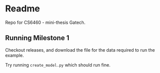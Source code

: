 Readme
======

Repo for CS6460 - mini-thesis Gatech.

Running Milestone 1
-------------------

Checkout releases, and download the file for the data required to run the example. 

Try running `create_model.py` which should run fine.
